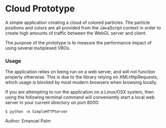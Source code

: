 # Cloud Prototype

A simple application creating a cloud of colored particles. The particle positions and colors are all provided from the
JavaScript context in order to create high amounts of traffic between the WebGL server and client.

The purpose of the prototype is to measure the performance impact of using several mutiplexed VBOs.

### Usage
The application relies on being run on a web server, and will not funciton properly otherwise. This is due to the
library relying on XMLHttpRequests, which usage is blocked by most modern browsers when browsing locally.

If you are attempting to run the application on a Linux/OSX system, then using the following terminal command will
conveniently start a local web server in your current directory on port 8000:

	$ python -m SimpleHTTPServer

Author: Emanuel Palm
